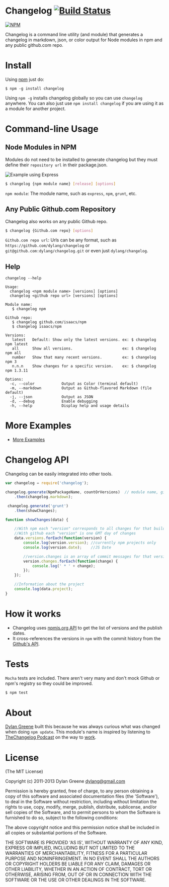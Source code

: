 Changelog [![Build Status](https://secure.travis-ci.org/dylang/changelog.png)](http://travis-ci.org/dylang/changelog)
=========

[![NPM](https://nodei.co/npm/changelog.png?downloads=true)](https://nodei.co/npm/changelog/)

Changelog is a command line utility (and module) that generates a changelog in markdown, json, or color output for Node modules in npm and any public github.com repo.

Install
=======

Using [npm](http://npmjs.org) just do:

```
$ npm -g install changelog
```

Using `npm -g` installs changelog globally so you can use `changelog` anywhere.  You can also just use `npm install changelog` if you are using it as a module for another project.


Command-line Usage
==================

Node Modules in NPM
-------------------

Modules do not need to be installed to generate changelog but they must define their `repository url` in their package.json.

![Example using Express](https://github.com/dylang/changelog/raw/master/examples/express.png)

```sh
$ changelog {npm module name} [release] [options]
```

`npm module`: The module name, such as `express`, `npm`, `grunt`, etc.

Any Public Github.com Repository
--------------------------------

Changelog also works on any public Github repo.

```sh
$ changelog {Github.com repo} [options]
```

`Github.com repo url`: Urls can be any format, such as `https://github.com/dylang/changelog` or `git@github.com:dylang/changelog.git` or even just `dylang/changelog`.

Help
----

`changelog --help`

```
Usage:
  changelog <npm module name> [versions] [options]
  changelog <github repo url> [versions] [options]

Module name:
   $ changelog npm

Github repo:
   $ changelog github.com/isaacs/npm
   $ changelog isaacs/npm

Versions:
   latest   Default: Show only the latest versions. ex: $ changelog npm latest
   all      Show all versions.                      ex: $ changelog npm all
   number   Show that many recent versions.         ex: $ changelog npm 3
   n.n.n    Show changes for a specific version.    ex: $ changelog npm 1.3.11

Options:
  -c, --color            Output as Color (terminal default)
  -m, --markdown         Output as Github-flavored Markdown (file default)
  -j, --json             Output as JSON
  -d, --debug            Enable debugging
  -h, --help             Display help and usage details
```

More Examples
=============

 * [More Examples](https://github.com/dylang/changelog/tree/master/examples)

Changelog API
=============

Changelog can be easily integrated into other tools.

````js
var changelog = require('changelog');

changelog.generate(NpmPackageName, countOrVersions)  // module name, github repo
    .then(changelog.markdown);

 changelog.generate('grunt')
    .then(showChanges);

function showChanges(data) {

    //With npm each "version" corresponds to all changes for that build pushed on npm
    //With github each "version" is one GMT day of changes
    data.versions.forEach(function(version) {
        console.log(version.version); //currently npm projects only
        console.log(version.date);    //JS Date

        //version.changes is an array of commit messages for that version
        version.changes.forEach(function(change) {
            console.log(' * ' + change);
        });
    });

    //Information about the project
    console.log(data.project);
}
````


How it works
============

 * Changelog uses [npmjs.org API](http://search.npmjs.org/) to get the list of versions and the publish dates.
 * It cross-references the versions in `npm` with the commit history from the [Github's API](http://developer.github.com/).

Tests
=================

`Mocha` tests are included. There aren't very many and don't mock Github or npm's registry so they could be improved.

```js
$ npm test
```

About
=====

[Dylan Greene](http://github.com/dylang) built this because he was always curious what was changed when doing `npm update`.
This module's name is inspired by listening to [TheChangelog Podcast](http://thechangelog.com/) on the way to [work](http://opower.com).

License
=====

(The MIT License)

Copyright (c) 2011-2013 Dylan Greene <dylang@gmail.com>

Permission is hereby granted, free of charge, to any person obtaining
a copy of this software and associated documentation files (the
'Software'), to deal in the Software without restriction, including
without limitation the rights to use, copy, modify, merge, publish,
distribute, sublicense, and/or sell copies of the Software, and to
permit persons to whom the Software is furnished to do so, subject to
the following conditions:

The above copyright notice and this permission notice shall be
included in all copies or substantial portions of the Software.

THE SOFTWARE IS PROVIDED 'AS IS', WITHOUT WARRANTY OF ANY KIND,
EXPRESS OR IMPLIED, INCLUDING BUT NOT LIMITED TO THE WARRANTIES OF
MERCHANTABILITY, FITNESS FOR A PARTICULAR PURPOSE AND NONINFRINGEMENT.
IN NO EVENT SHALL THE AUTHORS OR COPYRIGHT HOLDERS BE LIABLE FOR ANY
CLAIM, DAMAGES OR OTHER LIABILITY, WHETHER IN AN ACTION OF CONTRACT,
TORT OR OTHERWISE, ARISING FROM, OUT OF OR IN CONNECTION WITH THE
SOFTWARE OR THE USE OR OTHER DEALINGS IN THE SOFTWARE.